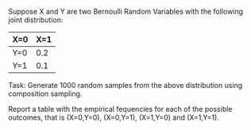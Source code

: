 

Suppose X and Y are two Bernoulli Random Variables with the following joint distribution:

| X=0 | X=1 |
|----|-----|
Y=0 | 0.2 | 0.1 |
Y=1 | 0.1 | 0.6 |

Task: Generate 1000 random samples from the above distribution using composition sampling.

Report a table with the empirical fequencies for each of the possible outcomes, that is (X=0,Y=0), 
(X=0,Y=1), (X=1,Y=0) and (X=1,Y=1).



